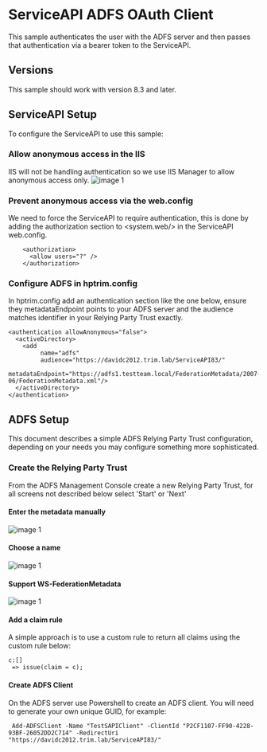 # ServiceAPI ADFS OAuth Client
This sample authenticates the user with the ADFS server and then passes that authentication via a bearer token to the ServiceAPI. 

## Versions
This sample should work with version 8.3 and later.

## ServiceAPI Setup
To configure the ServiceAPI to use this sample:

### Allow anonymous access in the IIS
IIS will not be handling authentication so we use IIS Manager to allow anonymous access only.
![image 1](images/iis_anon.png.PNG)

### Prevent anonymous access via the web.config
We need to force the ServiceAPI to require authentication, this is done by adding the authorization section to <system.web/> in the ServiceAPI web.config.

```
    <authorization>
      <allow users="?" />
    </authorization>
```

### Configure ADFS in hptrim.config
In hptrim.config add an authentication section like the one below, ensure they metadataEndpoint points to your ADFS server and the audience matches identifier in your Relying Party Trust exactly.
```
<authentication allowAnonymous="false">
  <activeDirectory>
    <add 
         name="adfs" 
         audience="https://davidc2012.trim.lab/ServiceAPI83/" 
         metadataEndpoint="https://adfs1.testteam.local/FederationMetadata/2007-06/FederationMetadata.xml"/>
  </activeDirectory>
</authentication>
```

## ADFS Setup
This document describes a simple ADFS Relying Party Trust configuration, depending on your needs you may configure something more sophisticated.

### Create the Relying Party Trust
From the ADFS Management Console create a new Relying Party Trust, for all screens not described below select 'Start' or 'Next'

#### Enter the metadata manually
![image 1](images/manual.png.PNG)

#### Choose a name
![image 1](images/adfs_name.png.PNG)

#### Support WS-FederationMetadata
![image 1](images/ws-fed.png.PNG)

#### Add a claim rule
A simple approach is to use a custom rule to return all claims using the custom rule below:
```
c:[]
 => issue(claim = c);
```

#### Create ADFS Client
On the ADFS server use Powershell to create an ADFS client.  You will need to generate your own unique GUID, for example:
```
 Add-ADFSClient -Name "TestSAPIClient" -ClientId "P2CF1107-FF90-4228-93BF-26052DD2C714" -RedirectUri "https://davidc2012.trim.lab/ServiceAPI83/"
```

